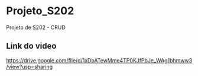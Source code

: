 # Projeto_S202
Projeto de S202 - CRUD
## Link do video
https://drive.google.com/file/d/1xDbATewMme4TP0KJfPbJe_WAg1bhmww3/view?usp=sharing